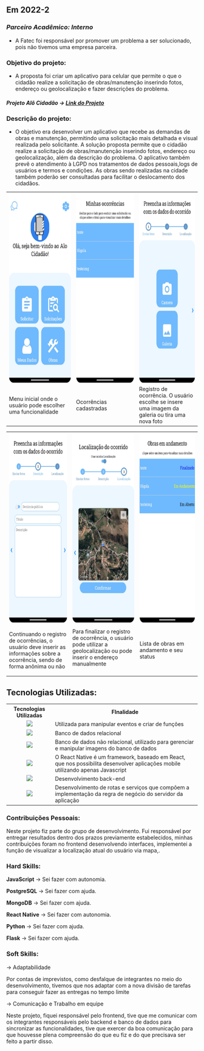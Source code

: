 ## Em 2022-2

### *Parceiro Acadêmico: Interno*
- A Fatec foi responsável por promover um problema a ser solucionado, pois não tivemos uma empresa parceira.

### Objetivo do projeto:
- A proposta foi criar um aplicativo para celular que permite o que o cidadão realize a solicitação de obras/manutenção inserindo fotos, endereço ou geolocalização e fazer descrições do problema.

##### Projeto Alô Cidadão → [Link do Projeto](https://github.com/ThomasPalma1/FatecAPI-05)

### Descrição do projeto:
- O objetivo era desenvolver um aplicativo que recebe as demandas de obras e manutenção, permitindo uma solicitação mais detalhada e visual realizada pelo solicitante. A solução proposta permite que o cidadão realize a solicitação de obras/manutenção inserindo fotos, endereço ou geolocalização, além da descrição do problema. O aplicativo também prevê o atendimento à LGPD nos tratamentos de dados pessoais,logs de usuários e termos e condições. As obras sendo realizadas na cidade também poderão ser consultadas para facilitar o deslocamento dos cidadãos.

<table align="center">
  <tr>
    <td align="center"><img src="https://raw.githubusercontent.com/ThomasPalma1/portfolio-tg/main/docs/FatecAPI-05/home-screen.png" height=500 width=250/></td>
    <td align="center"><img src="https://raw.githubusercontent.com/ThomasPalma1/portfolio-tg/main/docs/FatecAPI-05/screen-of-my-occurrences.png" height=500 width=250/></td>
    <td  align="center" width=300><img src="https://raw.githubusercontent.com/ThomasPalma1/portfolio-tg/main/docs/FatecAPI-05/first-step-for-occurrence-registration.png" height=500 width=250/></td>
  </tr>
    <tr>
    <td width=300> Menu inicial onde o usuário pode escolher uma funcionalidade</td>
     <td width=300> Ocorrências cadastradas</td>
     <td>Registro de ocorrência. O usuário escolhe se insere uma imagem da galeria ou tira uma nova foto</td>
  </tr>
</table>

<table align="center">
  <tr>
    <td  align="center" width=300><img src="https://raw.githubusercontent.com/ThomasPalma1/portfolio-tg/main/docs/FatecAPI-05/second-step-for-occurrence-registration.png.png" height=500 width=250/></td>
     <td  align="center" width=300><img src="https://raw.githubusercontent.com/ThomasPalma1/portfolio-tg/main/docs/FatecAPI-05/third-step-for-occurrence-registration.png" height=500 width=250/></td>
    <td  align="center" width=300><img src="https://raw.githubusercontent.com/ThomasPalma1/portfolio-tg/main/docs/FatecAPI-05/works-in-progress-screen.png" height=500 width=250/></td>
  </tr>
   <tr>
     <td><p>Continuando o registro de ocorrências, o usuário deve inserir as informações sobre a  ocorrência, sendo de forma anônima ou não</td>
     <td>Para finalizar o registro de ocorrência, o usuário pode utilizar a geolocalização ou pode inserir o endereço manualmente</p></td>
     <td>Lista de obras em andamento e seu status</td>
  </tr>
</table>

## Tecnologias Utilizadas:

<table>
    <tr>
        <th>Tecnologias Utilizadas</th>
        <th>FInalidade</th>
    <tr>
        <td align="center"><img src="https://img.shields.io/badge/JavaScript-F7DF1E?style=for-the-badge&logo=javascript&logoColor=black"/></td>
        <td align="left">Utilizada para manipular eventos e criar de funções</td>
    </tr>
    <tr>
        <td align="center"><img src="https://img.shields.io/badge/PostgreSQL-316192?style=for-the-badge&logo=postgresql&logoColor=white"/</td>
        <td align="left">Banco de dados relacional</td>
    </tr>
    <tr>
        <td align="center"><img src="https://img.shields.io/badge/MongoDB-%234ea94b.svg?style=for-the-badge&logo=mongodb&logoColor=whit"/</td>
        <td align="left">Banco de dados não relacional, utilizado para gerenciar e manipular imagens do banco de dados</td>
    </tr>
    <tr>
        <td align="center"><img src="https://img.shields.io/badge/React_Native-20232A?style=for-the-badge&logo=react&logoColor=61DAFB"/</td>
        <td align="left">O React Native é um framework, baseado em React, que nos possibilita desenvolver aplicações mobile utilizando apenas Javascript</td>
    </tr>
    <tr>
        <td align="center"><img src="https://img.shields.io/badge/python-3670A0?style=for-the-badge&logo=python&logoColor=ffdd54"/</td>
        <td align="left">Desenvolvimento back-end</td>
    </tr>
    <tr>
        <td align="center"><img src="https://img.shields.io/badge/flask-%23000.svg?style=for-the-badge&logo=flask&logoColor=white"/</td>
        <td align="left">Desenvolvimento de rotas e serviços que compõem a implementação da regra de negócio do servidor da aplicação</td>
    </tr>
</table>

### Contribuições Pessoais:

Neste projeto fiz parte do grupo de desenvolvimento. Fui responsável por entregar resultados dentro dos prazos previamente estabelecidos, minhas contribuições foram no frontend desenvolvendo interfaces, implementei a função de visualizar a localização atual do usuário via mapa,.

### Hard Skills:

**JavaScript** → Sei fazer com autonomia.

**PostgreSQL** → Sei fazer com ajuda.

**MongoDB** → Sei fazer com ajuda.

**React Native** → Sei fazer com autonomia.

**Python** → Sei fazer com ajuda.

**Flask** → Sei fazer com ajuda.

### Soft Skills:

→ Adaptabilidade

Por contas de imprevistos, como desfalque de integrantes no meio do desenvolvimento, tivemos que nos adaptar com a nova divisão de tarefas para conseguir fazer as entregas no tempo limite

→ Comunicação e Trabalho em equipe

Neste projeto, fiquei responsável pelo frontend, tive que me comunicar com os integrantes responsáveis pelo backend e banco de dados para sincronizar as funcionalidades, tive que exercer da boa comunicação para que houvesse plena compreensão do que eu fiz e do que precisava ser feito a partir disso.

